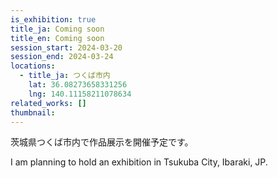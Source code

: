 ```yaml
---
is_exhibition: true
title_ja: Coming soon
title_en: Coming soon
session_start: 2024-03-20
session_end: 2024-03-24
locations:
  - title_ja: つくば市内
    lat: 36.08273658331256
    lng: 140.11158211078634
related_works: []
thumbnail:
---
```


茨城県つくば市内で作品展示を開催予定です。

I am planning to hold an exhibition in Tsukuba City, Ibaraki, JP.
